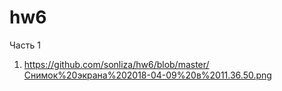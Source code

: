 # hw6

Часть 1
1) https://github.com/sonliza/hw6/blob/master/Снимок%20экрана%202018-04-09%20в%2011.36.50.png
